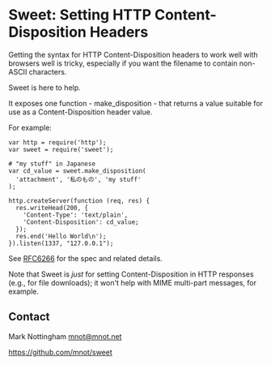 
# Sweet: Setting HTTP Content-Disposition Headers

Getting the syntax for HTTP Content-Disposition headers to work well with browsers well is tricky, especially if you want the filename to contain non-ASCII characters. 

Sweet is here to help. 

It exposes one function - make\_disposition - that returns a value
suitable for use as a Content-Disposition header value.

For example:

```
var http = require('http');
var sweet = require('sweet');

# "my stuff" in Japanese
var cd_value = sweet.make_disposition(
  'attachment', '私のもの', 'my stuff'
);

http.createServer(function (req, res) {
  res.writeHead(200, {
    'Content-Type': 'text/plain',
    'Content-Disposition': cd_value;
  });
  res.end('Hello World\n');
}).listen(1337, "127.0.0.1");
```

See [RFC6266](http://tools.ietf.org/html/rfc6266) for the spec and related details.

Note that Sweet is *just* for setting Content-Disposition in HTTP responses (e.g., for file downloads); it won't help with MIME multi-part messages, for example.


## Contact

Mark Nottingham <mnot@mnot.net>

https://github.com/mnot/sweet